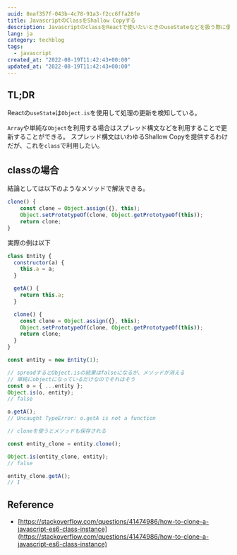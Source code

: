 ```yaml
---
uuid: 8eaf357f-043b-4c78-91a3-f2cc6ffa28fe
title: JavascriptのClassをShallow Copyする
description: JavascriptのclassをReactで使いたいときのuseStateなどを扱う際に便利なので、Shallow Copyのやり方をまとめる
lang: ja
category: techblog
tags:
  - javascript
created_at: "2022-08-19T11:42:43+00:00"
updated_at: "2022-08-19T11:42:43+00:00"
---
```


## TL;DR

Reactの`useState`は`Object.is`を使用して処理の更新を検知している。

`Array`や単純な`Object`を利用する場合はスプレッド構文などを利用することで更新することができる。
スプレッド構文はいわゆるShallow Copyを提供するわけだが、これを`class`で利用したい。

## classの場合

結論としては以下のようなメソッドで解決できる。

```js
clone() {
    const clone = Object.assign({}, this);
    Object.setPrototypeOf(clone, Object.getPrototypeOf(this));
    return clone;
}
```

実際の例は以下

```js
class Entity {
  constructor(a) {
    this.a = a;
  }

  getA() {
    return this.a;
  }

  clone() {
    const clone = Object.assign({}, this);
    Object.setPrototypeOf(clone, Object.getPrototypeOf(this));
    return clone;
  }
}

const entity = new Entity(1);

// spreadするとObject.isの結果はfalseになるが、メソッドが消える
// 単純にobjectになっているだけなのでそれはそう
const o = { ...entity };
Object.is(o, entity);
// false

o.getA();
// Uncaught TypeError: o.getA is not a function

// cloneを使うとメソッドも保存される

const entity_clone = entity.clone();

Object.is(entity_clone, entity);
// false

entity_clone.getA();
// 1
```

## Reference

- [https://stackoverflow.com/questions/41474986/how-to-clone-a-javascript-es6-class-instance](https://stackoverflow.com/questions/41474986/how-to-clone-a-javascript-es6-class-instance)
